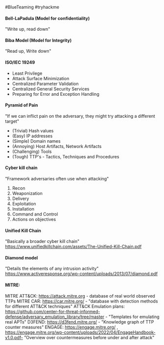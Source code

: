 #BlueTeaming #tryhackme 
#### Bell-LaPadula (Model for confidentiality)
"Write up, read down"

#### Biba Model (Model for Integrity)
"Read up, Write down"

#### ISO/IEC 19249
- Least Privilege
- Attack Surface Minimization
- Centralized Parameter Validation 
- Centralized General Security Services
- Preparing for Error and Exception Handling 


#### Pyramid of Pain
"If we can inflict pain on the adversary, they might try attacking a different target"

- (Trivial) Hash values 
- (Easy) IP addresses 
- (Simple) Domain names 
- (Annoying) Host Artifacts, Network Artifacts
- (Challenging) Tools
- (Tough) TTP's - Tactics, Techniques and Procedures


#### Cyber kill chain 
"Framework adversaries often use when attacking"

1. Recon
2. Weaponization
3. Delivery
4. Exploitation
5. Installation
6. Command and Control
7. Actions on objectives 

#### Unified Kill Chain
"Basically a broader cyber kill chain"
https://www.unifiedkillchain.com/assets/The-Unified-Kill-Chain.pdf

#### Diamond model
"Details the  elements of any intrusion activity"
https://www.activeresponse.org/wp-content/uploads/2013/07/diamond.pdf


#### MITRE:

MITRE ATT&CK: https://attack.mitre.org - database of real world observed TTPs
MITRE CAR: https://car.mitre.org/ - "database with detection methods for different ATT&CK techniques"
ATT&CK Emulation plans: https://github.com/center-for-threat-informed-defense/adversary_emulation_library/tree/master  - "Templates for emulating real APTs"
D3FEND: https://d3fend.mitre.org/ - "Knowledge graph of TTP counter measures" 
ENGAGE: https://engage.mitre.org/ , https://engage.mitre.org/wp-content/uploads/2022/04/EngageHandbook-v1.0.pdf- "Overview over countermeasures before under and after attack"